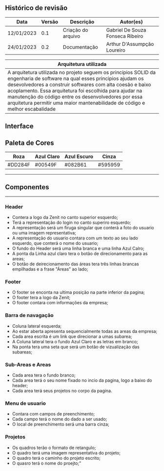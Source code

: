 ## Histórico de revisão

| Data       | Versão | Descrição            | Autor(es)                          |
| ---------- | ------ | -------------------- | ---------------------------------- |
| 12/01/2023 |  0.1   | Criação do arquivo   | Gabriel De Souza Fonseca Ribeiro   |
| 24/01/2023 |  0.2   | Documentação         | Arthur D'Assumpção Loureiro        |

|Arquitetura utilizada|
|---|
|A arquitetura utilizada no projeto seguem os princípios SOLID da engenharia de software na qual esses principios ajudam os desevolvedores a construir softwares com alta coesão e baixo acoplamento. Essa arquitetura foi escolhida para ajudar na manutenção do código entre os desenvolvedores por essa arquitetura permitir uma maior mantenabilidade de código e melhor escabalidade|



## Interface

Paleta de Cores
------------------------------------------------------------------------------
| Roza       | Azul Claro | Azul Escuro    | Cinza    |
| ---------- | ---------- | -------------- | -------- |
| #DD284F    |  #00549F   | #082B61        | #595959  |
  

---------------------------------------------------------------------------

## Componentes
---------------------------------------------------------------------------
### Header

* Contera a logo da Zenit no canto superior esquerdo;
* Terá a representação do login no canto superiro esquerdo;
* A representação será um firuga singular que conterá a foto do usuario ou uma imagem representativa; 
* A representação do usuario contara com um texto ao seu lado esquerdo, que conterá o nome do usuario;
* O fundo do Header será uma linha branca e uma linha Azul Calro;
* A ponta da Linha azul claro tera o botão de direcionamento para as areas;
* O botão de deirecionamento das áreas tera três linhas brancas empilhadas e a frase "Áreas" ao lado;
  
### Footer

* O footer se enconta na ultima posição na parte inferior da pagina;
* O footer tera a logo da Zenit;
* O footer contara com informações da empresa;


### Barra de navagação

* Coluna lateral esquerda;
* Ao estar aberta apresenta sequencialmente todas as areas da empresa;
* Cada area escrita é um link que direcionar a umas subarea;
* A Coluna lateral tera o fundo Azul Claro e as letras em branco;
* Na ponta tera uma seta que será um botão de vizualização das subareas;

### Sub-Areas e Areas

* Cada area tera o fundo branco;
* Cada area terá o seu nome fixado no incio da pagina, logo a baixo do header;
* Cada area terá seus projetos no corpo da pagina.

### Menu de usuario

* Contara com campos de preenchimento; 
* Cada campo terá o nome do dado a ser usado;
* O local de preenchimento será uma barra cinza;

### Projetos 

* Os quadros terão o formato de retangulo;
* O quadro terá uma imagem representativa do projeto;
* O quadro terá o caminho do projeto escrito;
* O quasro terá o nome do proejto;"
  
